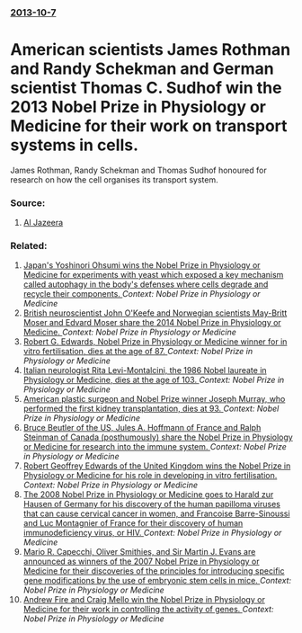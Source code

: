 ### [2013-10-7](/news/2013/10/7/index.md)

# American scientists James Rothman and Randy Schekman and German scientist Thomas C. Sudhof win the 2013 Nobel Prize in Physiology or Medicine for their work on transport systems in cells. 

James Rothman, Randy Schekman and Thomas Sudhof honoured for research on how the cell organises its transport system.


### Source:

1. [Al Jazeera](http://www.aljazeera.com/news/europe/2013/10/nobel-prize-laureates-for-medicine-named-20131079281877835.html)

### Related:

1. [Japan's Yoshinori Ohsumi wins the Nobel Prize in Physiology or Medicine for experiments with yeast which exposed a key mechanism called autophagy in the body's defenses where cells degrade and recycle their components. ](/news/2016/10/3/japan-s-yoshinori-ohsumi-wins-the-nobel-prize-in-physiology-or-medicine-for-experiments-with-yeast-which-exposed-a-key-mechanism-called-auto.md) _Context: Nobel Prize in Physiology or Medicine_
2. [British neuroscientist John O'Keefe and Norwegian scientists May-Britt Moser and Edvard Moser share the 2014 Nobel Prize in Physiology or Medicine. ](/news/2014/10/6/british-neuroscientist-john-o-keefe-and-norwegian-scientists-may-britt-moser-and-edvard-moser-share-the-2014-nobel-prize-in-physiology-or-me.md) _Context: Nobel Prize in Physiology or Medicine_
3. [Robert G. Edwards, Nobel Prize in Physiology or Medicine winner for in vitro fertilisation, dies at the age of 87. ](/news/2013/04/10/robert-g-edwards-nobel-prize-in-physiology-or-medicine-winner-for-in-vitro-fertilisation-dies-at-the-age-of-87.md) _Context: Nobel Prize in Physiology or Medicine_
4. [Italian neurologist Rita Levi-Montalcini, the 1986 Nobel laureate in Physiology or Medicine, dies at the age of 103. ](/news/2012/12/30/italian-neurologist-rita-levi-montalcini-the-1986-nobel-laureate-in-physiology-or-medicine-dies-at-the-age-of-103.md) _Context: Nobel Prize in Physiology or Medicine_
5. [American plastic surgeon and Nobel Prize winner Joseph Murray, who performed the first kidney transplantation, dies at 93. ](/news/2012/11/26/american-plastic-surgeon-and-nobel-prize-winner-joseph-murray-who-performed-the-first-kidney-transplantation-dies-at-93.md) _Context: Nobel Prize in Physiology or Medicine_
6. [Bruce Beutler of the US, Jules A. Hoffmann of France and Ralph Steinman of Canada (posthumously) share the Nobel Prize in Physiology or Medicine for research into the immune system. ](/news/2011/10/3/bruce-beutler-of-the-us-jules-a-hoffmann-of-france-and-ralph-steinman-of-canada-posthumously-share-the-nobel-prize-in-physiology-or-medi.md) _Context: Nobel Prize in Physiology or Medicine_
7. [Robert Geoffrey Edwards of the United Kingdom wins the Nobel Prize in Physiology or Medicine for his role in developing in vitro fertilisation. ](/news/2010/10/4/robert-geoffrey-edwards-of-the-united-kingdom-wins-the-nobel-prize-in-physiology-or-medicine-for-his-role-in-developing-in-vitro-fertilisati.md) _Context: Nobel Prize in Physiology or Medicine_
8. [ The 2008 Nobel Prize in Physiology or Medicine goes to Harald zur Hausen of Germany for his discovery of the human papilloma viruses that can cause cervical cancer in women, and Francoise Barre-Sinoussi and Luc Montagnier of France for their discovery of human immunodeficiency virus, or HIV. ](/news/2008/10/6/the-2008-nobel-prize-in-physiology-or-medicine-goes-to-harald-zur-hausen-of-germany-for-his-discovery-of-the-human-papilloma-viruses-that-c.md) _Context: Nobel Prize in Physiology or Medicine_
9. [ Mario R. Capecchi, Oliver Smithies, and Sir Martin J. Evans are announced as winners of the 2007 Nobel Prize in Physiology or Medicine for their discoveries of the principles for introducing specific gene modifications by the use of embryonic stem cells in mice. ](/news/2007/10/8/mario-r-capecchi-oliver-smithies-and-sir-martin-j-evans-are-announced-as-winners-of-the-2007-nobel-prize-in-physiology-or-medicine-for.md) _Context: Nobel Prize in Physiology or Medicine_
10. [ Andrew Fire and Craig Mello win the Nobel Prize in Physiology or Medicine for their work in controlling the activity of genes. ](/news/2006/10/2/andrew-fire-and-craig-mello-win-the-nobel-prize-in-physiology-or-medicine-for-their-work-in-controlling-the-activity-of-genes.md) _Context: Nobel Prize in Physiology or Medicine_
